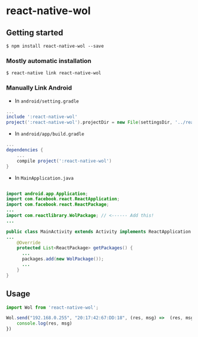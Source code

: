 # react-native-wol

## Getting started

`$ npm install react-native-wol --save`

### Mostly automatic installation

`$ react-native link react-native-wol`

### Manually Link Android

- In `android/setting.gradle`

```gradle
...
include ':react-native-wol'
project(':react-native-wol').projectDir = new File(settingsDir, '../react-native-wol/android')
```

- In `android/app/build.gradle`

```gradle
...
dependencies {
    ...
    compile project(':react-native-wol')
}
```

- In `MainApplication.java`

```java

import android.app.Application;
import com.facebook.react.ReactApplication;
import com.facebook.react.ReactPackage;
...
import com.reactlibrary.WolPackage; // <------ Add this!
...

public class MainActivity extends Activity implements ReactApplication {
...
    @Override
    protected List<ReactPackage> getPackages() {
      ...
      packages.add(new WolPackage());
      ...
    }
}
```

## Usage
```javascript
import Wol from 'react-native-wol';

Wol.send("192.168.0.255", "20:17:42:67:DD:18", (res, msg) =>  (res, msg) => {
    console.log(res, msg)
})
```
